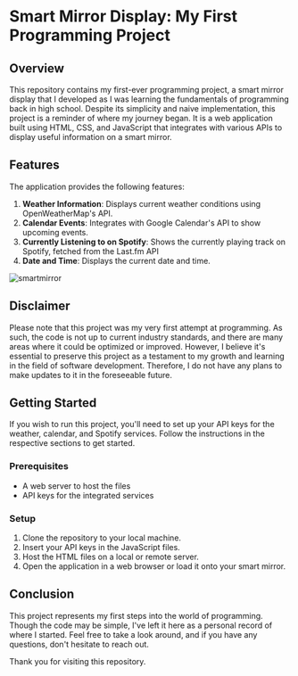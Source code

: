 # Smart Mirror Display: My First Programming Project

## Overview

This repository contains my first-ever programming project, a smart mirror display that I developed as I was learning the fundamentals of programming back in high school. Despite its simplicity and naive implementation, this project is a reminder of where my journey began. It is a web application built using HTML, CSS, and JavaScript that integrates with various APIs to display useful information on a smart mirror.

## Features

The application provides the following features:

1. **Weather Information**: Displays current weather conditions using OpenWeatherMap's API.
2. **Calendar Events**: Integrates with Google Calendar's API to show upcoming events.
3. **Currently Listening to on Spotify**: Shows the currently playing track on Spotify, fetched from the Last.fm API
4. **Date and Time**: Displays the current date and time.

![smartmirror](https://github.com/HunterStarets/smartmirror/assets/17518254/e3ba0cc4-9784-4800-90d4-5dff1a3b241a)


## Disclaimer

Please note that this project was my very first attempt at programming. As such, the code is not up to current industry standards, and there are many areas where it could be optimized or improved. However, I believe it's essential to preserve this project as a testament to my growth and learning in the field of software development. Therefore, I do not have any plans to make updates to it in the foreseeable future.

## Getting Started

If you wish to run this project, you'll need to set up your API keys for the weather, calendar, and Spotify services. Follow the instructions in the respective sections to get started.

### Prerequisites

- A web server to host the files
- API keys for the integrated services

### Setup

1. Clone the repository to your local machine.
2. Insert your API keys in the JavaScript files.
3. Host the HTML files on a local or remote server.
4. Open the application in a web browser or load it onto your smart mirror.

## Conclusion

This project represents my first steps into the world of programming. Though the code may be simple, I've left it here as a personal record of where I started. Feel free to take a look around, and if you have any questions, don't hesitate to reach out.

Thank you for visiting this repository.
